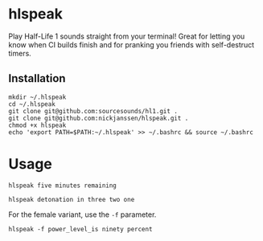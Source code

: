 # hlspeak

Play Half-Life 1 sounds straight from your terminal! Great for letting you know when CI builds finish and for pranking you friends with self-destruct timers.

## Installation
```
mkdir ~/.hlspeak
cd ~/.hlspeak
git clone git@github.com:sourcesounds/hl1.git .
git clone git@github.com:nickjanssen/hlspeak.git .
chmod +x hlspeak
echo 'export PATH=$PATH:~/.hlspeak' >> ~/.bashrc && source ~/.bashrc
```

# Usage

```
hlspeak five minutes remaining
```

```
hlspeak detonation in three two one
```

For the female variant, use the `-f` parameter.

```
hlspeak -f power_level_is ninety percent
```
